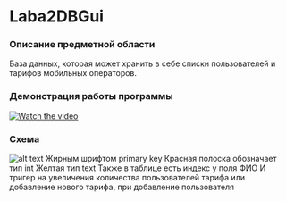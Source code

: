 # Laba2DBGui
### Описание предметной области
База данных, которая может хранить в себе списки пользователей и тарифов мобильных операторов.

### Демонстрация работы программы

[![Watch the video](https://i.imgur.com/fovTHLt.png)](https://drive.google.com/file/d/1-VJW-nxjdvlTA8zbgPguj3b_wAKewj6V/view?usp=sharing)

### Схема
![alt text](https://i.imgur.com/LVQGx76.png)
Жирным шрифтом primary key
Красная полоска обозначает тип int
Желтая тип text
Также в таблице есть индекс у поля ФИО
И тригер на увеличения количества пользователей тарифа или добавление нового тарифа, при добавление пользователя
